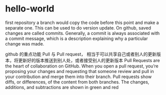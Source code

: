 # hello-world
first repository
a branch would copy the code before this point and make a separate one. This can be used to do version update.
On github, saved changes are called commits. Generally, a commit is always associated with a commit message, which is a description 
explaining why a particular change was made.

github 的重点功能 Pull 与 Pull request， 相当于可以共享自己或者别人的更新版本，将更新好的版本推送到别人处，或者接受别人的更新版本
Pull Requests are the heart of collaboration on GitHub. When you open a pull request, you’re proposing your changes and requesting that someone review and pull in your contribution and merge them into their branch. Pull requests show diffs, or differences, of the content from both branches. The changes, additions, and subtractions are shown in green and red
